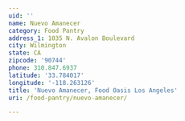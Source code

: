 ```yaml
---
uid: ''
name: Nuevo Amanecer
category: Food Pantry
address_1: 1035 N. Avalon Boulevard
city: Wilmington
state: CA
zipcode: '90744'
phone: 310.847.6937
latitude: '33.784017'
longitude: '-118.263126'
title: 'Nuevo Amanecer, Food Oasis Los Angeles'
uri: /food-pantry/nuevo-amanecer/

---
```


